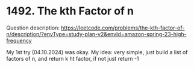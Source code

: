 # 1492. The kth Factor of n
Question description: https://leetcode.com/problems/the-kth-factor-of-n/description/?envType=study-plan-v2&envId=amazon-spring-23-high-frequency

My 1st try (04.10.2024) was okay.
My idea: very simple, just build a list of factors of n, and return k ht factor, if not just return -1